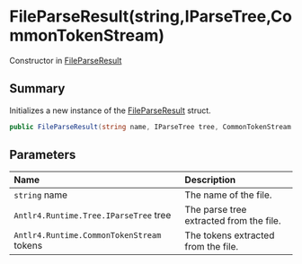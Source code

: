 # FileParseResult(string,IParseTree,CommonTokenStream)

Constructor in [FileParseResult](api/csharp/yarn.compiler.fileparseresult.md)

## Summary


Initializes a new instance of the  <a href="yarn.compiler.fileparseresult.md">FileParseResult</a> 
struct.


```csharp
public FileParseResult(string name, IParseTree tree, CommonTokenStream tokens)
```

## Parameters

|Name|Description|
|:---|:---|
|`string` name|The name of the file.|
|`Antlr4.Runtime.Tree.IParseTree` tree|The parse tree extracted from the file.|
|`Antlr4.Runtime.CommonTokenStream` tokens|The tokens extracted from the file.|

